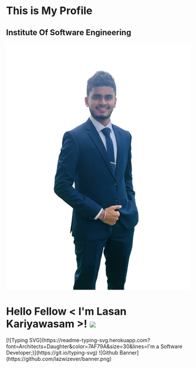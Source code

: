 # This is My Profile
## Institute Of Software Engineering
![This is my Profile Picture](assets/images/File_102.png)



<h1> Hello Fellow < I'm Lasan Kariyawasam >! <img src = "https://raw.githubusercontent.com/MartinHeinz/MartinHeinz/master/wave.gif" width = 30px> </h1>
[![Typing SVG](https://readme-typing-svg.herokuapp.com?font=Architects+Daughter&color=7AF79A&size=30&lines=I'm a Software Developer;)](https://git.io/typing-svg)
![Github Banner](https://github.com/lazwizever/banner.png)
